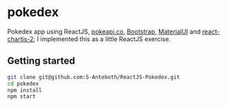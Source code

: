 # pokedex

Pokedex app using ReactJS, [pokeapi.co](www.pokeapi.co), [Bootstrap](https://react-bootstrap.github.io/), [MaterialUI](http://www.material-ui.com/) and [react-chartjs-2](https://github.com/jerairrest/react-chartjs-2);
I implemented this as a little ReactJS exercise.

## Getting started

```sh
git clone git@github.com:S-Anteboth/ReactJS-Pokedex.git
cd pokedex
npm install
npm start
```
